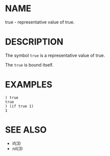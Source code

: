 # NAME
true - representative value of true.

# DESCRIPTION
The symbol `true` is a representative value of true.

The `true` is bound itself.

# EXAMPLES

    ) true
    true
    ) (if true 1)
    1

# SEE ALSO
- if(3)
- nil(3)
